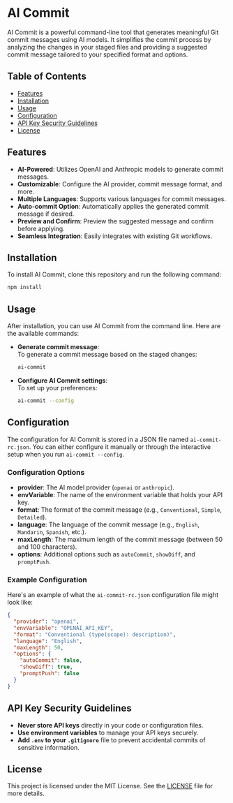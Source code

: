 # AI Commit

AI Commit is a powerful command-line tool that generates meaningful Git commit messages using AI models. It simplifies the commit process by analyzing the changes in your staged files and providing a suggested commit message tailored to your specified format and options.

## Table of Contents

- [Features](#features)
- [Installation](#installation)
- [Usage](#usage)
- [Configuration](#configuration)
- [API Key Security Guidelines](#api-key-security-guidelines)
- [License](#license)

## Features

- **AI-Powered**: Utilizes OpenAI and Anthropic models to generate commit messages.
- **Customizable**: Configure the AI provider, commit message format, and more.
- **Multiple Languages**: Supports various languages for commit messages.
- **Auto-commit Option**: Automatically applies the generated commit message if desired.
- **Preview and Confirm**: Preview the suggested message and confirm before applying.
- **Seamless Integration**: Easily integrates with existing Git workflows.

## Installation

To install AI Commit, clone this repository and run the following command:

```bash
npm install
```

## Usage

After installation, you can use AI Commit from the command line. Here are the available commands:

- **Generate commit message**:  
  To generate a commit message based on the staged changes:

  ```bash
  ai-commit
  ```

- **Configure AI Commit settings**:  
  To set up your preferences:
  ```bash
  ai-commit --config
  ```

## Configuration

The configuration for AI Commit is stored in a JSON file named `ai-commit-rc.json`. You can either configure it manually or through the interactive setup when you run `ai-commit --config`.

### Configuration Options

- **provider**: The AI model provider (`openai` or `anthropic`).
- **envVariable**: The name of the environment variable that holds your API key.
- **format**: The format of the commit message (e.g., `Conventional`, `Simple`, `Detailed`).
- **language**: The language of the commit message (e.g., `English`, `Mandarin`, `Spanish`, etc.).
- **maxLength**: The maximum length of the commit message (between 50 and 100 characters).
- **options**: Additional options such as `autoCommit`, `showDiff`, and `promptPush`.

### Example Configuration

Here's an example of what the `ai-commit-rc.json` configuration file might look like:

```json
{
  "provider": "openai",
  "envVariable": "OPENAI_API_KEY",
  "format": "Conventional (type(scope): description)",
  "language": "English",
  "maxLength": 50,
  "options": {
    "autoCommit": false,
    "showDiff": true,
    "promptPush": false
  }
}
```

## API Key Security Guidelines

- **Never store API keys** directly in your code or configuration files.
- **Use environment variables** to manage your API keys securely.
- **Add `.env` to your `.gitignore`** file to prevent accidental commits of sensitive information.

## License

This project is licensed under the MIT License. See the [LICENSE](LICENSE) file for more details.
